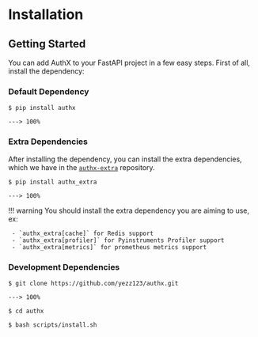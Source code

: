 # Installation

## Getting Started

You can add AuthX to your FastAPI project in a few easy steps. First of all,
install the dependency:

### Default Dependency

<div class="termy">

```console
$ pip install authx

---> 100%
```

</div>

### Extra Dependencies

After installing the dependency, you can install the extra dependencies, which we have in the [`authx-extra`](https://github.com/yezz123/authx-extra) repository.

<div class="termy">

```console
$ pip install authx_extra

---> 100%
```

</div>

!!! warning
     You should install the extra dependency you are aiming to use, ex:

     - `authx_extra[cache]` for Redis support
     - `authx_extra[profiler]` for Pyinstruments Profiler support
     - `authx_extra[metrics]` for prometheus metrics support

### Development Dependencies

<div class="termy">

```console
$ git clone https://github.com/yezz123/authx.git

---> 100%

$ cd authx

$ bash scripts/install.sh
```

</div>
